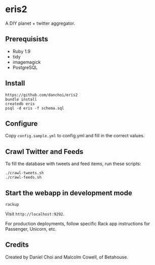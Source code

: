 # eris2

A DIY planet + twitter aggregator.

## Prerequisists

* Ruby 1.9
* tidy 
* imagemagick
* PostgreSQL

## Install

    https://github.com/danchoi/eris2
    bundle install
    createdb eris
    psql -d eris -f schema.sql

## Configure

Copy `config.sample.yml` to config.yml and fill in the correct values. 

## Crawl Twitter and Feeds

To fill the database with tweets and feed items, run these scripts:

    ./crawl-tweets.sh
    ./crawl-feeds.sh

## Start the webapp in development mode

    rackup

Visit `http://localhost:9292`.

For production deployments, follow specific Rack app instructions
for Passenger, Unicorn, etc.

## Credits

Created by Daniel Choi and Malcolm Cowell, of Betahouse. 

